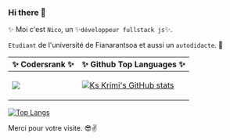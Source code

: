### Hi there 👋

 ✨ Moi c'est `Nico`, un ✨`développeur fullstack js`✨.
 
`Etudiant` de l'université de Fianarantsoa et aussi un `autodidacte`. 🤩
<table>
 <thead>
   <tr>
     <th>✨ Codersrank ✨</th>
     <th>✨ Github Top Languages ✨</th>
   </tr>
 </thead>
 <tbody>
   <tr>
     <td> 
      <img src="https://cr-ss-service.azurewebsites.net/api/ScreenShot?widget=summary&show_icons=true&username=ks-krimi&badges=2&show-avatar=true&style=--header-bg-color:%231769aa90;--border-radius:4px" />
     </td>
     <td>
      
 [![Ks Krimi's GitHub stats](https://github-readme-stats.vercel.app/api?username=ks-krimi&theme=tokyonight)](https://github.com/ks-krimi/github-readme-stats)

   </tr>
 </tbody>
</table

[![Top Langs](https://github-readme-stats.vercel.app/api/top-langs/?username=ks-krimi&layout=compact)](https://github.com/ks-krimi/github-readme-stats)
 
Merci pour votre visite. 😎✌️
 
 
<!--
**ks-krimi/ks-krimi** is a ✨ _special_ ✨ repository because its `README.md` (this file) appears on your GitHub profile.

Here are some ideas to get you started:

- 🔭 I’m currently working on ...
- 🌱 I’m currently learning ...
- 👯 I’m looking to collaborate on ...
- 🤔 I’m looking for help with ...
- 💬 Ask me about ...
- 📫 How to reach me: ...
- 😄 Pronouns: ...
- ⚡ Fun fact: ...
-->
